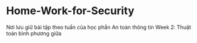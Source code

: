 # Home-Work-for-Security
Nơi lưu giữ bài tập theo tuần của học phần An toàn thông tin
Week 2: Thuật toán bình phương giữa
